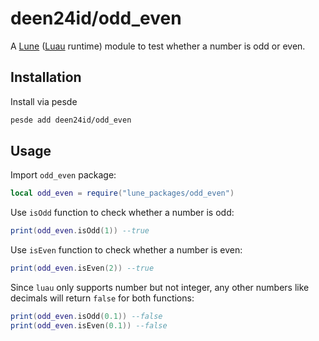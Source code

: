 # deen24id/odd_even

A [Lune](https://github.com/lune-org/lune) ([Luau](https://github.com/luau-lang/luau) runtime) module to test whether a number is odd or even.

## Installation

Install via pesde

```sh
pesde add deen24id/odd_even
```

## Usage

Import `odd_even` package:

```lua
local odd_even = require("lune_packages/odd_even")
```

Use `isOdd` function to check whether a number is odd:

```lua
print(odd_even.isOdd(1)) --true
```

Use `isEven` function to check whether a number is even:

```lua
print(odd_even.isEven(2)) --true
```

Since `luau` only supports number but not integer, any other numbers like decimals will return `false` for both functions:

```lua
print(odd_even.isOdd(0.1)) --false
print(odd_even.isEven(0.1)) --false
```
